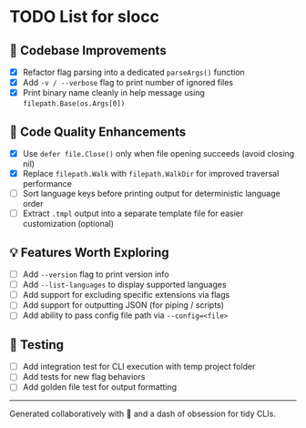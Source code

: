 # TODO List for slocc

## 🎯 Codebase Improvements

- [x] Refactor flag parsing into a dedicated `parseArgs()` function
- [x] Add `-v / --verbose` flag to print number of ignored files
- [x] Print binary name cleanly in help message using `filepath.Base(os.Args[0])`

## 🧹 Code Quality Enhancements

- [x] Use `defer file.Close()` only when file opening succeeds (avoid closing nil)
- [x] Replace `filepath.Walk` with `filepath.WalkDir` for improved traversal performance
- [ ] Sort language keys before printing output for deterministic language order
- [ ] Extract `.tmpl` output into a separate template file for easier customization (optional)

## 💡 Features Worth Exploring

- [ ] Add `--version` flag to print version info
- [ ] Add `--list-languages` to display supported languages
- [ ] Add support for excluding specific extensions via flags
- [ ] Add support for outputting JSON (for piping / scripts)
- [ ] Add ability to pass config file path via `--config=<file>`

## 🧪 Testing

- [ ] Add integration test for CLI execution with temp project folder
- [ ] Add tests for new flag behaviors
- [ ] Add golden file test for output formatting

---

Generated collaboratively with 🍵 and a dash of obsession for tidy CLIs.

